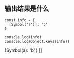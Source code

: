 ## 输出结果是什么

```
const info = {
  [Symbol('a')]: 'b'
}

console.log(info)
console.log(Object.keys(info))
```

{Symbol(a): "b"}
[]